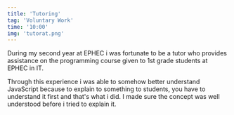 ```yaml
---
title: 'Tutoring'
tag: 'Voluntary Work'
time: '10:00'
img: 'tutorat.png'
---
```


During my second year at EPHEC i was fortunate to be a tutor who provides assistance on the programming course given to 1st grade students at EPHEC in IT. 

Through this experience i was able to somehow better understand JavaScript because to explain to something to students, you have to understand it first and that's what i did. I made sure the concept was well understood before i tried to explain it. 
 